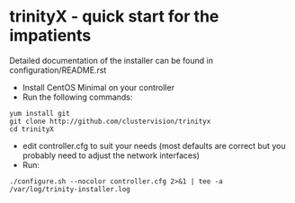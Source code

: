 # trinityX - quick start for the impatients

Detailed documentation of the installer can be found in configuration/README.rst

- Install CentOS Minimal on your controller
- Run the following commands:
```
yum install git
git clone http://github.com/clustervision/trinityx
cd trinityX
```
- edit controller.cfg to suit your needs (most defaults are correct but you probably need to adjust the network interfaces)
- Run:
```
./configure.sh --nocolor controller.cfg 2>&1 | tee -a /var/log/trinity-installer.log
```

